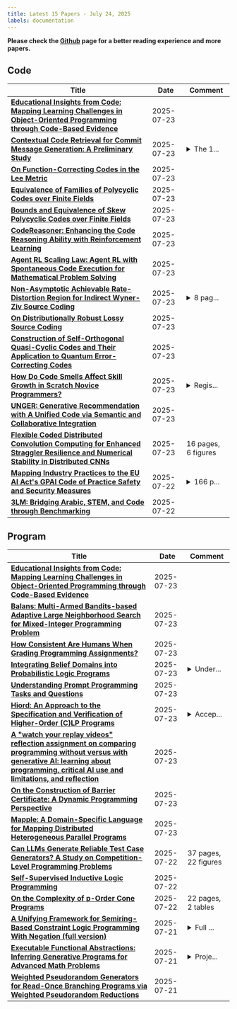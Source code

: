 ```yaml
---
title: Latest 15 Papers - July 24, 2025
labels: documentation
---
```

**Please check the [Github](https://github.com/zezhishao/MTS_Daily_ArXiv) page for a better reading experience and more papers.**

## Code
| **Title** | **Date** | **Comment** |
| --- | --- | --- |
| **[Educational Insights from Code: Mapping Learning Challenges in Object-Oriented Programming through Code-Based Evidence](http://arxiv.org/abs/2507.17743v1)** | 2025-07-23 |  |
| **[Contextual Code Retrieval for Commit Message Generation: A Preliminary Study](http://arxiv.org/abs/2507.17690v1)** | 2025-07-23 | <details><summary>The 1...</summary><p>The 19th ACM/IEEE International Symposium on Empirical Software Engineering and Measurement (ESEM)</p></details> |
| **[On Function-Correcting Codes in the Lee Metric](http://arxiv.org/abs/2507.17654v1)** | 2025-07-23 |  |
| **[Equivalence of Families of Polycyclic Codes over Finite Fields](http://arxiv.org/abs/2503.04498v2)** | 2025-07-23 |  |
| **[Bounds and Equivalence of Skew Polycyclic Codes over Finite Fields](http://arxiv.org/abs/2507.17571v1)** | 2025-07-23 |  |
| **[CodeReasoner: Enhancing the Code Reasoning Ability with Reinforcement Learning](http://arxiv.org/abs/2507.17548v1)** | 2025-07-23 |  |
| **[Agent RL Scaling Law: Agent RL with Spontaneous Code Execution for Mathematical Problem Solving](http://arxiv.org/abs/2505.07773v3)** | 2025-07-23 |  |
| **[Non-Asymptotic Achievable Rate-Distortion Region for Indirect Wyner-Ziv Source Coding](http://arxiv.org/abs/2507.17432v1)** | 2025-07-23 | <details><summary>8 pag...</summary><p>8 pages, 2 figures, 3 pages' appendix</p></details> |
| **[On Distributionally Robust Lossy Source Coding](http://arxiv.org/abs/2507.17366v1)** | 2025-07-23 |  |
| **[Construction of Self-Orthogonal Quasi-Cyclic Codes and Their Application to Quantum Error-Correcting Codes](http://arxiv.org/abs/2507.17319v1)** | 2025-07-23 |  |
| **[How Do Code Smells Affect Skill Growth in Scratch Novice Programmers?](http://arxiv.org/abs/2507.17314v1)** | 2025-07-23 | <details><summary>Regis...</summary><p>Registered Report accepted at ICSME 2025</p></details> |
| **[UNGER: Generative Recommendation with A Unified Code via Semantic and Collaborative Integration](http://arxiv.org/abs/2502.06269v2)** | 2025-07-23 |  |
| **[Flexible Coded Distributed Convolution Computing for Enhanced Straggler Resilience and Numerical Stability in Distributed CNNs](http://arxiv.org/abs/2411.01579v2)** | 2025-07-23 | 16 pages, 6 figures |
| **[Mapping Industry Practices to the EU AI Act's GPAI Code of Practice Safety and Security Measures](http://arxiv.org/abs/2504.15181v2)** | 2025-07-22 | <details><summary>166 p...</summary><p>166 pages, the Oxford Martin AI Governance Initiative</p></details> |
| **[3LM: Bridging Arabic, STEM, and Code through Benchmarking](http://arxiv.org/abs/2507.15850v2)** | 2025-07-22 |  |

## Program
| **Title** | **Date** | **Comment** |
| --- | --- | --- |
| **[Educational Insights from Code: Mapping Learning Challenges in Object-Oriented Programming through Code-Based Evidence](http://arxiv.org/abs/2507.17743v1)** | 2025-07-23 |  |
| **[Balans: Multi-Armed Bandits-based Adaptive Large Neighborhood Search for Mixed-Integer Programming Problem](http://arxiv.org/abs/2412.14382v3)** | 2025-07-23 |  |
| **[How Consistent Are Humans When Grading Programming Assignments?](http://arxiv.org/abs/2409.12967v3)** | 2025-07-23 |  |
| **[Integrating Belief Domains into Probabilistic Logic Programs](http://arxiv.org/abs/2507.17291v1)** | 2025-07-23 | <details><summary>Under...</summary><p>Under consideration in Theory and Practice of Logic Programming (TPLP)</p></details> |
| **[Understanding Prompt Programming Tasks and Questions](http://arxiv.org/abs/2507.17264v1)** | 2025-07-23 |  |
| **[Hiord: An Approach to the Specification and Verification of Higher-Order (C)LP Programs](http://arxiv.org/abs/2507.17233v1)** | 2025-07-23 | <details><summary>Accep...</summary><p>Accepted for publication in Theory and Practice of Logic Programming (TPLP)</p></details> |
| **[A "watch your replay videos" reflection assignment on comparing programming without versus with generative AI: learning about programming, critical AI use and limitations, and reflection](http://arxiv.org/abs/2507.17226v1)** | 2025-07-23 |  |
| **[On the Construction of Barrier Certificate: A Dynamic Programming Perspective](http://arxiv.org/abs/2507.17222v1)** | 2025-07-23 |  |
| **[Mapple: A Domain-Specific Language for Mapping Distributed Heterogeneous Parallel Programs](http://arxiv.org/abs/2507.17087v1)** | 2025-07-23 |  |
| **[Can LLMs Generate Reliable Test Case Generators? A Study on Competition-Level Programming Problems](http://arxiv.org/abs/2506.06821v3)** | 2025-07-22 | 37 pages, 22 figures |
| **[Self-Supervised Inductive Logic Programming](http://arxiv.org/abs/2507.16405v1)** | 2025-07-22 |  |
| **[On the Complexity of p-Order Cone Programs](http://arxiv.org/abs/2501.09828v2)** | 2025-07-22 | 22 pages, 2 tables |
| **[A Unifying Framework for Semiring-Based Constraint Logic Programming With Negation (full version)](http://arxiv.org/abs/2507.16067v1)** | 2025-07-21 | <details><summary>Full ...</summary><p>Full version, including proofs and appendices, of paper accepted at IJCAI 2025</p></details> |
| **[Executable Functional Abstractions: Inferring Generative Programs for Advanced Math Problems](http://arxiv.org/abs/2504.09763v2)** | 2025-07-21 | <details><summary>Proje...</summary><p>Project Page: https://zaidkhan.me/EFAGen/</p></details> |
| **[Weighted Pseudorandom Generators for Read-Once Branching Programs via Weighted Pseudorandom Reductions](http://arxiv.org/abs/2502.08272v4)** | 2025-07-21 |  |

